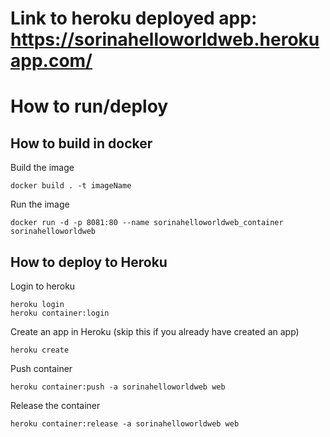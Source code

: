 # Link to heroku deployed app: https://sorinahelloworldweb.herokuapp.com/

# How to run/deploy 

## How to build in docker

Build the image
```
docker build . -t imageName
```

Run the image
```
docker run -d -p 8081:80 --name sorinahelloworldweb_container sorinahelloworldweb 
```

## How to deploy to Heroku
Login to heroku
```
heroku login
heroku container:login
```

Create an app in Heroku (skip this if you already have created an app)
```
heroku create
```

Push container
```
heroku container:push -a sorinahelloworldweb web
```

Release the container
```
heroku container:release -a sorinahelloworldweb web
```